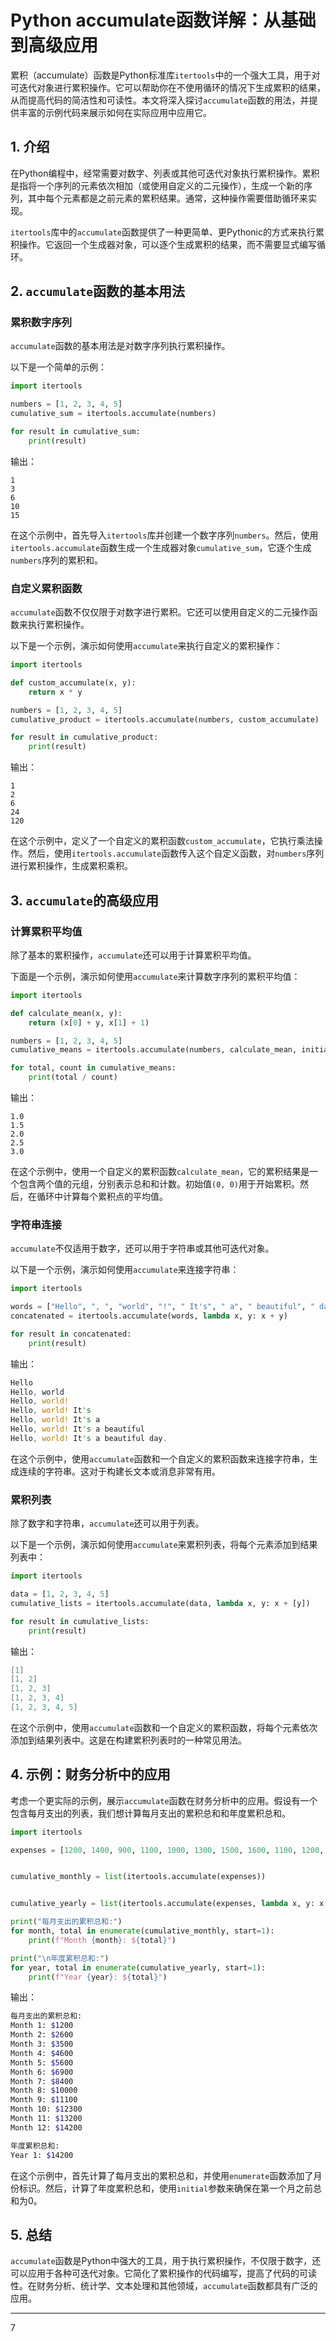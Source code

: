 # Python accumulate函数详解：从基础到高级应用
累积（accumulate）函数是Python标准库`itertools`中的一个强大工具，用于对可迭代对象进行累积操作。它可以帮助你在不使用循环的情况下生成累积的结果，从而提高代码的简洁性和可读性。本文将深入探讨`accumulate`函数的用法，并提供丰富的示例代码来展示如何在实际应用中应用它。

1\. 介绍
------

在Python编程中，经常需要对数字、列表或其他可迭代对象执行累积操作。累积是指将一个序列的元素依次相加（或使用自定义的二元操作），生成一个新的序列，其中每个元素都是之前元素的累积结果。通常，这种操作需要借助循环来实现。

`itertools`库中的`accumulate`函数提供了一种更简单、更Pythonic的方式来执行累积操作。它返回一个生成器对象，可以逐个生成累积的结果，而不需要显式编写循环。

2\. `accumulate`函数的基本用法
-----------------------

### 累积数字序列

`accumulate`函数的基本用法是对数字序列执行累积操作。

以下是一个简单的示例：

```python
import itertools

numbers = [1, 2, 3, 4, 5]
cumulative_sum = itertools.accumulate(numbers)

for result in cumulative_sum:
    print(result)

```

输出：

```null
1
3
6
10
15

```

在这个示例中，首先导入`itertools`库并创建一个数字序列`numbers`。然后，使用`itertools.accumulate`函数生成一个生成器对象`cumulative_sum`，它逐个生成`numbers`序列的累积和。

### 自定义累积函数

`accumulate`函数不仅仅限于对数字进行累积。它还可以使用自定义的二元操作函数来执行累积操作。

以下是一个示例，演示如何使用`accumulate`来执行自定义的累积操作：

```python
import itertools

def custom_accumulate(x, y):
    return x * y

numbers = [1, 2, 3, 4, 5]
cumulative_product = itertools.accumulate(numbers, custom_accumulate)

for result in cumulative_product:
    print(result)

```

输出：

```null
1
2
6
24
120

```

在这个示例中，定义了一个自定义的累积函数`custom_accumulate`，它执行乘法操作。然后，使用`itertools.accumulate`函数传入这个自定义函数，对`numbers`序列进行累积操作，生成累积乘积。

3\. `accumulate`的高级应用
---------------------

### 计算累积平均值

除了基本的累积操作，`accumulate`还可以用于计算累积平均值。

下面是一个示例，演示如何使用`accumulate`来计算数字序列的累积平均值：

```python
import itertools

def calculate_mean(x, y):
    return (x[0] + y, x[1] + 1)

numbers = [1, 2, 3, 4, 5]
cumulative_means = itertools.accumulate(numbers, calculate_mean, initial=(0, 0))

for total, count in cumulative_means:
    print(total / count)

```

输出：

```null
1.0
1.5
2.0
2.5
3.0

```

在这个示例中，使用一个自定义的累积函数`calculate_mean`，它的累积结果是一个包含两个值的元组，分别表示总和和计数。初始值`(0, 0)`用于开始累积。然后，在循环中计算每个累积点的平均值。

### 字符串连接

`accumulate`不仅适用于数字，还可以用于字符串或其他可迭代对象。

以下是一个示例，演示如何使用`accumulate`来连接字符串：

```python
import itertools

words = ["Hello", ", ", "world", "!", " It's", " a", " beautiful", " day."]
concatenated = itertools.accumulate(words, lambda x, y: x + y)

for result in concatenated:
    print(result)

```

输出：

```rust
Hello
Hello, world
Hello, world!
Hello, world! It's
Hello, world! It's a
Hello, world! It's a beautiful
Hello, world! It's a beautiful day.

```

在这个示例中，使用`accumulate`函数和一个自定义的累积函数来连接字符串，生成连续的字符串。这对于构建长文本或消息非常有用。

### 累积列表

除了数字和字符串，`accumulate`还可以用于列表。

以下是一个示例，演示如何使用`accumulate`来累积列表，将每个元素添加到结果列表中：

```python
import itertools

data = [1, 2, 3, 4, 5]
cumulative_lists = itertools.accumulate(data, lambda x, y: x + [y])

for result in cumulative_lists:
    print(result)

```

输出：

```csharp
[1]
[1, 2]
[1, 2, 3]
[1, 2, 3, 4]
[1, 2, 3, 4, 5]

```

在这个示例中，使用`accumulate`函数和一个自定义的累积函数，将每个元素依次添加到结果列表中。这是在构建累积列表时的一种常见用法。

4\. 示例：财务分析中的应用
---------------

考虑一个更实际的示例，展示`accumulate`函数在财务分析中的应用。假设有一个包含每月支出的列表，我们想计算每月支出的累积总和和年度累积总和。

```python
import itertools

expenses = [1200, 1400, 900, 1100, 1000, 1300, 1500, 1600, 1100, 1200, 900, 1000]


cumulative_monthly = list(itertools.accumulate(expenses))


cumulative_yearly = list(itertools.accumulate(expenses, lambda x, y: x + y, initial=0))

print("每月支出的累积总和:")
for month, total in enumerate(cumulative_monthly, start=1):
    print(f"Month {month}: ${total}")

print("\n年度累积总和:")
for year, total in enumerate(cumulative_yearly, start=1):
    print(f"Year {year}: ${total}")

```

输出：

```bash
每月支出的累积总和:
Month 1: $1200
Month 2: $2600
Month 3: $3500
Month 4: $4600
Month 5: $5600
Month 6: $6900
Month 7: $8400
Month 8: $10000
Month 9: $11100
Month 10: $12300
Month 11: $13200
Month 12: $14200

年度累积总和:
Year 1: $14200

```

在这个示例中，首先计算了每月支出的累积总和，并使用`enumerate`函数添加了月份标识。然后，计算了年度累积总和，使用`initial`参数来确保在第一个月之前总和为0。

5\. 总结
------

`accumulate`函数是Python中强大的工具，用于执行累积操作，不仅限于数字，还可以应用于各种可迭代对象。它简化了累积操作的代码编写，提高了代码的可读性。在财务分析、统计学、文本处理和其他领域，`accumulate`函数都具有广泛的应用。

* * *
7
